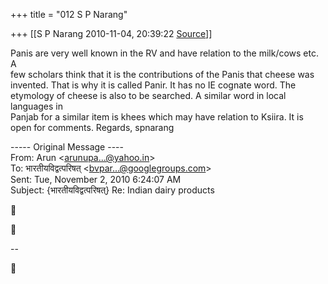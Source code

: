 +++
title = "012 S P Narang"

+++
[[S P Narang	2010-11-04, 20:39:22 [Source](https://groups.google.com/g/bvparishat/c/bnoL5XjNnR8)]]



Panis are very well known in the RV and have relation to the milk/cows etc. A  
few scholars think that it is the contributions of the Panis that cheese was  
invented. That is why it is called Panir. It has no IE cognate word. The  
etymology of cheese is also to be searched. A similar word in local languages in  
Panjab for a similar item is khees which may have relation to Ksiira. It is  
open for comments. Regards, spnarang

----- Original Message ----  
From: Arun \<[arunupa...@yahoo.in]()\>  
To: भारतीयविद्वत्परिषत् \<[bvpar...@googlegroups.com]()\>  
Sent: Tue, November 2, 2010 6:24:07 AM  
Subject: {भारतीयविद्वत्परिषत्} Re: Indian dairy products





--  



